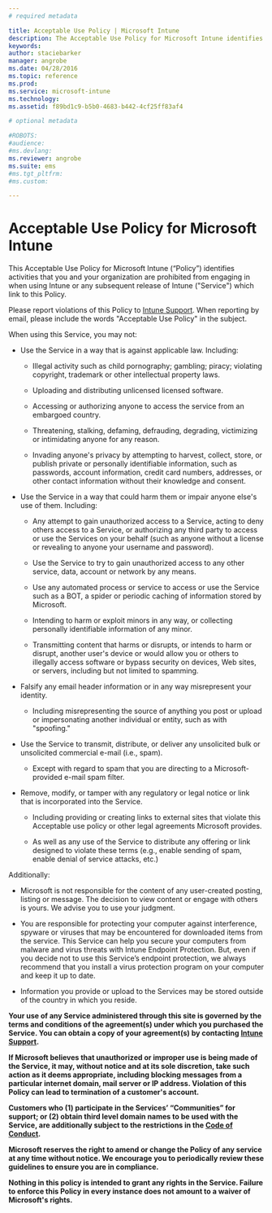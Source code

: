 ```yaml
---
# required metadata

title: Acceptable Use Policy | Microsoft Intune
description: The Acceptable Use Policy for Microsoft Intune identifies activities that you and your organization are prohibited from engaging in when using Intune
keywords:
author: staciebarker
manager: angrobe
ms.date: 04/28/2016
ms.topic: reference
ms.prod:
ms.service: microsoft-intune
ms.technology:
ms.assetid: f89bd1c9-b5b0-4683-b442-4cf25ff83af4

# optional metadata

#ROBOTS:
#audience:
#ms.devlang:
ms.reviewer: angrobe
ms.suite: ems
#ms.tgt_pltfrm:
#ms.custom:

---
```


# Acceptable Use Policy for Microsoft Intune
This Acceptable Use Policy for Microsoft Intune (“Policy”) identifies activities that you and your organization are prohibited from engaging in when using Intune or any subsequent release of Intune ("Service") which link to this Policy.

Please report violations of this Policy to [Intune Support](http://go.microsoft.com/fwlink/?LinkID=242283). When reporting by email, please include the words "Acceptable Use Policy" in the subject.

When using this Service, you may not:

-   Use the Service in a way that is against applicable law. Including:

    -   Illegal activity such as child pornography; gambling; piracy; violating copyright, trademark or other intellectual property laws.

    -   Uploading and distributing unlicensed licensed software.

    -   Accessing or authorizing anyone to access the service from an embargoed country.

    -   Threatening, stalking, defaming, defrauding, degrading, victimizing or intimidating anyone for any reason.

    -   Invading anyone's privacy by attempting to harvest, collect, store, or publish private or personally identifiable information, such as passwords, account information, credit card numbers, addresses, or other contact information without their knowledge and consent.

-   Use the Service in a way that could harm them or impair anyone else's use of them. Including:

    -   Any attempt to gain unauthorized access to a Service, acting to deny others access to a Service, or authorizing any third party to access or use the Services on your behalf (such as anyone without a license or revealing to anyone your username and password).

    -   Use the Service to try to gain unauthorized access to any other service, data, account or network by any means.

    -   Use any automated process or service to access or use the Service such as a BOT, a spider or periodic caching of information stored by Microsoft.

    -   Intending to harm or exploit minors in any way, or collecting personally identifiable information of any minor.

    -   Transmitting content that harms or disrupts, or intends to harm or disrupt, another user's device or would allow you or others to illegally access software or bypass security on devices, Web sites, or servers, including but not limited to spamming.

-   Falsify any email header information or in any way misrepresent your identity.

    -   Including misrepresenting the source of anything you post or upload or impersonating another individual or entity, such as with "spoofing."

-   Use the Service to transmit, distribute, or deliver any unsolicited bulk or unsolicited commercial e-mail (i.e., spam).

    -   Except with regard to spam that you are directing to a Microsoft-provided e-mail spam filter.

-   Remove, modify, or tamper with any regulatory or legal notice or link that is incorporated into the Service.

    -   Including providing or creating links to external sites that violate this Acceptable use policy or other legal agreements Microsoft provides.

    -   As well as any use of the Service to distribute any offering or link designed to violate these terms (e.g., enable sending of spam, enable denial of service attacks, etc.)

Additionally:

-   Microsoft is not responsible for the content of any user-created posting, listing or message. The decision to view content or engage with others is yours. We advise you to use your judgment.

-   You are responsible for protecting your computer against interference, spyware or viruses that may be encountered for downloaded items from the service. This Service can help you secure your computers from malware and virus threats with Intune Endpoint Protection. But, even if you decide not to use this Service’s endpoint protection, we always recommend that you install a virus protection program on your computer and keep it up to date.

-   Information you provide or upload to the Services may be stored outside of the country in which you reside.

**Your use of any Service administered through this site is governed by the terms and conditions of the agreement(s) under which you purchased the Service. You can obtain a copy of your agreement(s) by contacting [Intune Support](http://go.microsoft.com/fwlink/?LinkID=242283).**

**If Microsoft believes that unauthorized or improper use is being made of the Service, it may, without notice and at its sole discretion, take such action as it deems appropriate, including blocking messages from a particular internet domain, mail server or IP address. Violation of this Policy can lead to termination of a customer's account.**

**Customers who (1) participate in the Services’ “Communities” for support; or (2) obtain third level domain names to be used with the Service, are additionally subject to the restrictions in the [Code of Conduct](http://go.microsoft.com/fwlink/?LinkId=203310).**

**Microsoft reserves the right to amend or change the Policy of any service at any time without notice. We encourage you to periodically review these guidelines to ensure you are in compliance.**

**Nothing in this policy is intended to grant any rights in the Service. Failure to enforce this Policy in every instance does not amount to a waiver of Microsoft's rights.**

